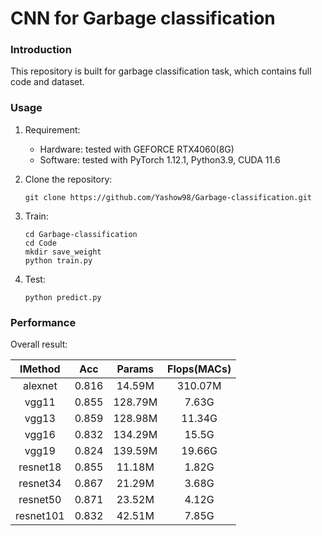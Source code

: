 # CNN for Garbage classification
### Introduction

This repository is built for garbage classification task, which contains full code and dataset. 

### Usage

1. Requirement:

   - Hardware: tested with GEFORCE RTX4060(8G)
   - Software: tested with PyTorch 1.12.1, Python3.9, CUDA 11.6

2. Clone the repository:

   ```shell
   git clone https://github.com/Yashow98/Garbage-classification.git
   ```

3. Train:

   ```shell
   cd Garbage-classification
   cd Code
   mkdir save_weight
   python train.py
   ```

   

4. Test:

   ```shell
   python predict.py
   ```

### Performance

Overall result:

|  lMethod  |  Acc  | Params  | Flops(MACs) |
| :-------: | :---: | :-----: | :---------: |
|  alexnet  | 0.816 | 14.59M  |   310.07M   |
|   vgg11   | 0.855 | 128.79M |    7.63G    |
|   vgg13   | 0.859 | 128.98M |   11.34G    |
|   vgg16   | 0.832 | 134.29M |    15.5G    |
|   vgg19   | 0.824 | 139.59M |   19.66G    |
| resnet18  | 0.855 | 11.18M  |    1.82G    |
| resnet34  | 0.867 | 21.29M  |    3.68G    |
| resnet50  | 0.871 | 23.52M  |    4.12G    |
| resnet101 | 0.832 | 42.51M  |    7.85G    |

